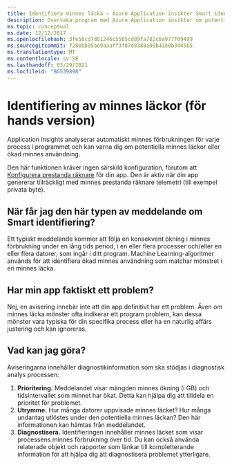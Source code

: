 ```yaml
---
title: Identifiera minnes läcka – Azure Application insikter Smart identifiering
description: Övervaka program med Azure Application insikter om potentiella minnes läckor.
ms.topic: conceptual
ms.date: 12/12/2017
ms.openlocfilehash: 3fe58cd7d61246c5565cd89fa782c8a977f09499
ms.sourcegitcommit: f28ebb95ae9aaaff3f87d8388a09b41e0b3445b5
ms.translationtype: MT
ms.contentlocale: sv-SE
ms.lasthandoff: 03/29/2021
ms.locfileid: "86539898"
---
```

# <a name="memory-leak-detection-preview"></a>Identifiering av minnes läckor (för hands version)

Application Insights analyserar automatiskt minnes förbrukningen för varje process i programmet och kan varna dig om potentiella minnes läckor eller ökad minnes användning.

Den här funktionen kräver ingen särskild konfiguration, förutom att [Konfigurera prestanda räknare](./performance-counters.md) för din app. Den är aktiv när din app genererar tillräckligt med minnes prestanda räknare telemetri (till exempel privata byte).

## <a name="when-would-i-get-this-type-of-smart-detection-notification"></a>När får jag den här typen av meddelande om Smart identifiering?
Ett typiskt meddelande kommer att följa en konsekvent ökning i minnes förbrukning under en lång tids period, i en eller flera processer och/eller en eller flera datorer, som ingår i ditt program. Machine Learning-algoritmer används för att identifiera ökad minnes användning som matchar mönstret i en minnes läcka.

## <a name="does-my-app-really-have-a-problem"></a>Har min app faktiskt ett problem?
Nej, en avisering innebär inte att din app definitivt har ett problem. Även om minnes läcka mönster ofta indikerar ett program problem, kan dessa mönster vara typiska för din specifika process eller ha en naturlig affärs justering och kan ignoreras.

## <a name="how-do-i-fix-it"></a>Vad kan jag göra?
Aviseringarna innehåller diagnostikinformation som ska stödjas i diagnostisk analys processen:
1. **Prioritering.** Meddelandet visar mängden minnes ökning (i GB) och tidsintervallet som minnet har ökat. Detta kan hjälpa dig att tilldela en prioritet för problemet.
2. **Utrymme.** Hur många datorer uppvisade minnes läcket? Hur många undantag utlöstes under den potentiella minnes läckan? Den här informationen kan hämtas från meddelandet.
3. **Diagnostisera.** Identifieringen innehåller minnes läcket som visar processens minnes förbrukning över tid. Du kan också använda relaterade objekt och rapporter som länkar till kompletterande information för att hjälpa dig att diagnostisera problemet ytterligare.
